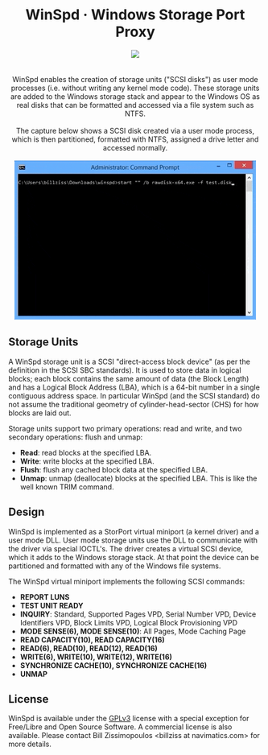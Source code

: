 <h1 align="center">
    WinSpd &middot; Windows Storage Port Proxy
</h1>

<p align="center">
    <a href="https://ci.appveyor.com/project/billziss-gh/winspd">
        <img src="https://img.shields.io/appveyor/ci/billziss-gh/winspd.svg"/>
    </a>
    <br/>
    <br/>
</p>

<p align="center">
    WinSpd enables the creation of storage units ("SCSI disks") as user mode processes (i.e. without writing any kernel mode code). These storage units are added to the Windows storage stack and appear to the Windows OS as real disks that can be formatted and accessed via a file system such as NTFS.
    <br/>
    <br/>
    The capture below shows a SCSI disk created via a user mode process, which is then partitioned, formatted with NTFS, assigned a drive letter and accessed normally.
    <br/>
    <br/>
    <img src="doc/cap.gif"/>
</p>

## Storage Units

A WinSpd storage unit is a SCSI "direct-access block device" (as per the definition in the SCSI SBC standards). It is used to store data in logical blocks; each block contains the same amount of data (the Block Length) and has a Logical Block Address (LBA), which is a 64-bit number in a single contiguous address space. In particular WinSpd (and the SCSI standard) do not assume the traditional geometry of cylinder-head-sector (CHS) for how blocks are laid out.

Storage units support two primary operations: read and write, and two secondary operations: flush and unmap:

- **Read**: read blocks at the specified LBA.
- **Write**: write blocks at the specified LBA.
- **Flush**: flush any cached block data at the specified LBA.
- **Unmap**: unmap (deallocate) blocks at the specified LBA. This is like the well known TRIM command.

## Design

WinSpd is implemented as a StorPort virtual miniport (a kernel driver) and a user mode DLL. User mode storage units use the DLL to communicate with the driver via special IOCTL's. The driver creates a virtual SCSI device, which it adds to the Windows storage stack. At that point the device can be partitioned and formatted with any of the Windows file systems.

The WinSpd virtual miniport implements the following SCSI commands:

- **REPORT LUNS**
- **TEST UNIT READY**
- **INQUIRY**: Standard, Supported Pages VPD, Serial Number VPD, Device Identifiers VPD, Block Limits VPD, Logical Block Provisioning VPD
- **MODE SENSE(6), MODE SENSE(10)**: All Pages, Mode Caching Page
- **READ CAPACITY(10), READ CAPACITY(16)**
- **READ(6), READ(10), READ(12), READ(16)**
- **WRITE(6), WRITE(10), WRITE(12), WRITE(16)**
- **SYNCHRONIZE CACHE(10), SYNCHRONIZE CACHE(16)**
- **UNMAP**

## License

WinSpd is available under the [GPLv3](License.txt) license with a special exception for Free/Libre and Open Source Software. A commercial license is also available. Please contact Bill Zissimopoulos \<billziss at navimatics.com> for more details.
